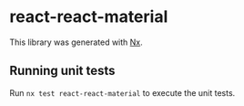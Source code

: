 # react-react-material

This library was generated with [Nx](https://nx.dev).

## Running unit tests

Run `nx test react-react-material` to execute the unit tests.

